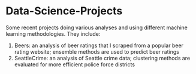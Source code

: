 # Data-Science-Projects

Some recent projects doing various analyses and using different machine learning methodologies. They include:
1. Beers: an analysis of beer ratings that I scraped from a popular beer rating website; ensemble methods are used to predict beer ratings
2. SeattleCrime: an analysis of Seattle crime data; clustering methods are evaluated for more efficient police force districts
